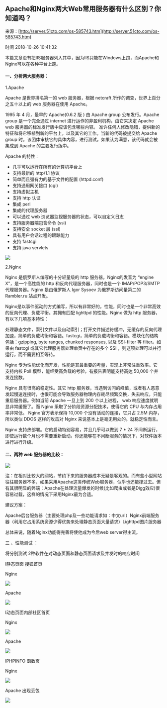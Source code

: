 ## Apache和Nginx两大Web常用服务器有什么区别？你知道吗？

来源：[http://server.51cto.com/os-585743.htm](http://server.51cto.com/os-585743.htm)

时间 2018-10-26 10:41:32

 
本篇文章没有把IIS服务器列入其中，因为IIS只能在Windows上跑，而Apache和Nginx可以在各种平台上跑。
 
#### 一、分析两大服务器：
 
1.Apache
 
Apache 是世界排名第一的 web 服务器，根据 netcraft 所作的调查，世界上百分之五十以上的 web 服务器在使用 Apache。
 
1995 年 4 月，最早的 Apache(0.6.2 版 ) 由 Apache group 公布发行。Apache group 是一个完全通过 internet 进行运作的非盈利机构，由它来决定 Apache web 服务器的标准发行版中应该包含哪些内容。 准许任何人修改隐错，提供新的特征和将它移植到新的平台上，以及其它的工作。当新的代码被提交给 Apache group 时，该团体审核它的具体内容，进行测试，如果认为满意，该代码就会被集成到 Apache 的主要发行版中。
 
Apache 的特性 :

 
* 几乎可以运行在所有的计算机平台上 
* 支持最新的 http/1.1 协议 
* 简单而且强有力的基于文件的配置 (httpd.conf) 
* 支持通用网关接口 (cgi) 
* 支持虚拟主机 
* 支持 http 认证 
* 集成 perl 
* 集成的代理服务器 
* 可以通过 web 浏览器监视服务器的状态，可以自定义日志 
* 支持服务器端包含命令 (ssi) 
* 支持安全 socket 层 (ssl) 
* 具有用户会话过程的跟踪能力 
* 支持 fastcgi 
* 支持 java servlets 
 
 
![][0]
 
2.Nginx
 
Nginx 是俄罗斯人编写的十分轻量级的 http 服务器，Nginx的发音为 “engine X”，是一个高性能的 http 和反向代理服务器，同时也是一个 IMAP/POP3/SMTP 代理服务器。Nginx  是由俄罗斯人 Igor Sysoev 为俄罗斯访问量第二的 Rambler.ru 站点开发。
 
Nginx是以事件驱动的方式编写，所以有非常好的，性能，同时也是一个非常高效的反向代理、负载平衡。其拥有匹配 lighttpd 的性能。Nginx 做为 http 服务器，有以下几项基本特性：
 
处理静态文件，索引文件以及自动索引；打开文件描述符缓冲，无缓存的反向代理加速，简单的负载均衡和容错。fastcgi，简单的负载均衡和容错。模块化的结构包括：gzipping, byte ranges, chunked responses, 以及 SSI-filter 等 filter。如果由 fastcgi 或其它代理服务器处理单页中存在的多个 SSI ，则这项处理可以并行运行，而不需要相互等待。
 
Nginx 专为性能优化而开发，性能是其最重要的考量，实现上非常注重效率。它支持内核 Poll 模型，能经受高负载的考验，有报告表明能支持高达 50,000 个并发连接数。
 
Nginx 具有很高的稳定性。其它 http 服务器，当遇到访问的峰值，或者有人恶意发起慢速连接时，也很可能会导致服务器物理内存耗尽频繁交换，失去响应，只能重启服务器。例如当前 Apache 一旦上到 200 个以上进程， web 响应速度就明显非常缓慢了。而 Nginx 采取了分阶段资源分配技术，使得它的 CPU 与内存占用率非常低。 Nginx 官方表示保持 10,000 个没有活动的连接，它只占 2.5M 内存，所以类似 DDOS 这样的攻击对 Nginx 来说基本上是毫无用处的。就稳定性而言。
 
Nginx 支持热部署。它的启动特别容易，并且几乎可以做到 7 * 24 不间断运行，即使运行数个月也不需要重新启动。你还能够在不间断服务的情况下，对软件版本进行进行升级。
 
#### 二、两种 web 服务器的比较：
 
![][1]
 
注：在相对比较大的网站，节约下来的服务器成本无疑是客观的。而有些小型网站往往服务器不多，如果采用Apache这类传统Web服务器，似乎也还能撑过去。但有其很明显的弊端：Apache在处理流量爆发的时候(比如爬虫或者是Digg效应)很容易过载，这样的情况下采用Nginx最为合适。
 
建议方案：
 
Apache后台服务器（主要处理php及一些功能请求如：中文url）Nginx前端服务器（利用它占用系统资源少得优势来处理静态页面大量请求）Lighttpd图片服务器
 
总体来说，随着Nginx功能得完善将使他成为今后web server得主流。
 
三 、性能测试 ：
 
将分别测试 2种软件在对动态页面和静态页面请求及并发时的响应时间
 
l静态页面 搜狐首页
 
Nginx
 
![][2]
 
Apache
 
![][3]
 
l动态页面内部社区首页
 
Nginx
 
![][4]
 
Apache
 
![][5]
 
lPHPINFO 函数页
 
Nginx
 
![][6]
 
Apache 出现丢包
 
![][7]


[0]: ./img/AzYfieQ.jpg
[1]: ./img/6jmyQ3V.jpg
[2]: ./img/jMNnaqr.jpg
[3]: ./img/r2qE3aA.jpg
[4]: ./img/zqMjUbz.jpg
[5]: ./img/yQFzU33.jpg
[6]: ./img/MnUBN3U.jpg
[7]: ./img/ZRNvInz.jpg